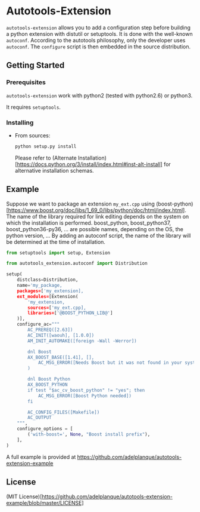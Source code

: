 # Autotools-Extension

`autotools-extension` allows you to add a configuration step before building a python extension with distutil or setuptools. It is done with the well-known `autoconf`.
According to the autotools philosophy, only the developer uses `autoconf`. The `configure` script is then embedded in the source distribution.

## Getting Started

### Prerequisites

`autotools-extension` work with python2 (tested with python2.6) or python3.

It requires `setuptools`.

### Installing

* From sources:

  ~~~bash
  python setup.py install
  ~~~

  Please refer to (Alternate Installation)[https://docs.python.org/3/install/index.html#inst-alt-install] for alternative installation schemas.

## Example

Suppose we want to package an extension `my_ext.cpp` using (boost-python)[https://www.boost.org/doc/libs/1_69_0/libs/python/doc/html/index.html].
The name of the library required for link editing depends on the system on which the installation is performed.
boost_python, boost_python37, boost_python36-py36, ... are possible names, depending on the OS, the python version, ...
By adding an autoconf script, the name of the library will be determined at the time of installation.

~~~python
from setuptools import setup, Extension

from autotools_extension.autoconf import Distribution

setup(
    distclass=Distribution,
    name='my_package,
    packages=['my_extension],
    ext_modules=[Extension(
        'my_extension,
        sources=['my_ext.cpp],
        libraries=['@BOOST_PYTHON_LIB@']
    )],
    configure_ac="""
        AC_PREREQ([2.63])
        AC_INIT([waouh], [1.0.0])
        AM_INIT_AUTOMAKE([foreign -Wall -Werror])

        dnl Boost
        AX_BOOST_BASE([1.41], [],
            AC_MSG_ERROR([Needs Boost but it was not found in your system])
        )

        dnl Boost Python
        AX_BOOST_PYTHON
        if test "$ac_cv_boost_python" != "yes"; then
            AC_MSG_ERROR([Boost Python needed])
        fi

        AC_CONFIG_FILES([Makefile])
        AC_OUTPUT
    """,
    configure_options = [
        ('with-boost=', None, "Boost install prefix"),
    ],
)
~~~

A full example is provided at https://github.com/adelplanque/autotools-extension-example

## License

(MIT License)[https://github.com/adelplanque/autotools-extension-example/blob/master/LICENSE]
